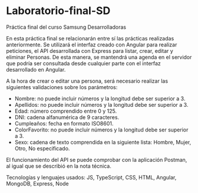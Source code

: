 # Laboratorio-final-SD
Práctica final del curso Samsung Desarrolladoras

En esta práctica final se relacionarán entre sí las prácticas realizadas anteriormente. Se utilizará el interfaz creado con Angular para realizar peticiones, el API desarrollada con Express para listar, crear, editar y eliminar Personas. De esta manera, se mantendrá una agenda en el servidor que podría ser consultada desde cualquier parte con el interfaz desarrollado en Angular.

A la hora de crear o editar una persona, será necesario realizar las siguientes validaciones sobre los parámetros:

- Nombre: no puede incluir números y la longitud debe ser superior a 3.
- Apellidos: no puede incluir números y la longitud debe ser superior a 3.
- Edad: número comprendido entre 0 y 125.
- DNI: cadena alfanumérica de 9 caracteres.
- Cumpleaños: fecha en formato ISO8601.
- ColorFavorito: no puede incluir números y la longitud debe ser superior a 3.
- Sexo: cadena de texto comprendida en la siguiente lista: Hombre, Mujer, Otro, No especificado.

El funcionamiento del API se puede comprobar con la aplicación Postman, al igual que se describió en la nota técnica.

Tecnologías y lenguajes usados: JS, TypeScript, CSS, HTML, Angular, MongoDB, Express, Node
